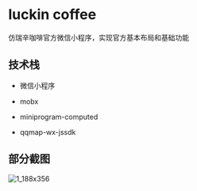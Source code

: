 # luckin coffee

仿瑞辛咖啡官方微信小程序，实现官方基本布局和基础功能

## 技术栈

- 微信小程序

- mobx

- miniprogram-computed 

- qqmap-wx-jssdk  

## 部分截图

![1_188x356](https://user-images.githubusercontent.com/96017836/200302634-7497520d-70b0-4b8f-84b5-13cb388f4b7c.png)
